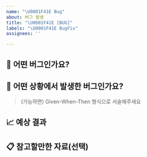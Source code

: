 ```yaml
---
name: "\U0001F41E Bug"
about: 버그 발생
title: "\U0001F41E [BUG]"
labels: "\U0001F41E BugFix"
assignees: ''

---
```


## 🐞 어떤 버그인가요?

> 

## 🤔 어떤 상황에서 발생한 버그인가요?

> (가능하면) Given-When-Then 형식으로 서술해주세요

## 📈 예상 결과

> 

## 📋 참고할만한 자료(선택)

